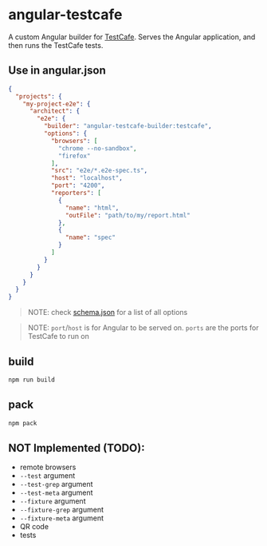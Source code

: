 # angular-testcafe
A custom Angular builder for [TestCafe](http://devexpress.github.io/testcafe/).
Serves the Angular application, and then runs the TestCafe tests.

## Use in angular.json
```json
{
  "projects": {
    "my-project-e2e": {
      "architect": {
        "e2e": {
          "builder": "angular-testcafe-builder:testcafe",
          "options": {
            "browsers": [
              "chrome --no-sandbox",
              "firefox"
            ],
            "src": "e2e/*.e2e-spec.ts",
            "host": "localhost",
            "port": "4200",
            "reporters": [
              {
                "name": "html",
                "outFile": "path/to/my/report.html"
              },
              {
                "name": "spec"
              }
            ]
          }
        }
      }
    }
  }
}
```
> NOTE: check [schema.json](src/testcafe/schema.json) for a list of all options

> NOTE: `port`/`host` is for Angular to be served on. `ports` are the ports for TestCafe to run on   

## build
```bash
npm run build
```

## pack
```bash
npm pack
```

## NOT Implemented (TODO):
* remote browsers
* `--test` argument
* `--test-grep` argument
* `--test-meta` argument
* `--fixture` argument
* `--fixture-grep` argument
* `--fixture-meta` argument
* QR code
* tests
